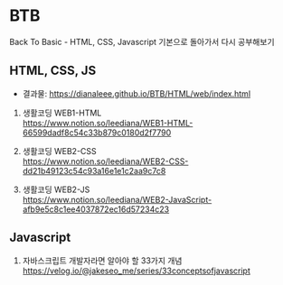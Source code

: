 # BTB
Back To Basic - HTML, CSS, Javascript 기본으로 돌아가서 다시 공부해보기

## HTML, CSS, JS

* 결과물: https://dianaleee.github.io/BTB/HTML/web/index.html   
  
1. 생활코딩 WEB1-HTML   
https://www.notion.so/leediana/WEB1-HTML-66599dadf8c54c33b879c0180d2f7790   
   
2. 생활코딩 WEB2-CSS   
https://www.notion.so/leediana/WEB2-CSS-dd21b49123c54c93a16e1e1c2aa9c7c8   
   
3. 생활코딩 WEB2-JS   
https://www.notion.so/leediana/WEB2-JavaScript-afb9e5c8c1ee4037872ec16d57234c23   


## Javascript
1. 자바스크립트 개발자라면 알아야 할 33가지 개념   
https://velog.io/@jakeseo_me/series/33conceptsofjavascript
